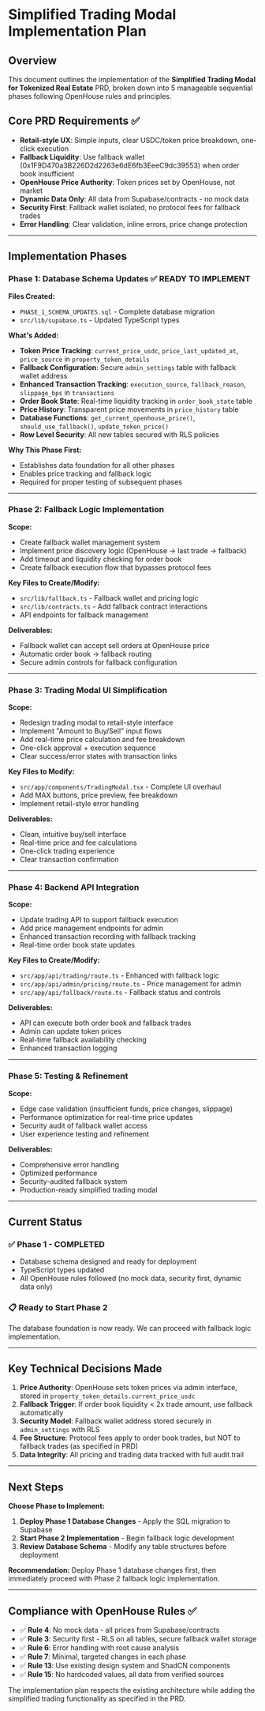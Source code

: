 # Simplified Trading Modal Implementation Plan

## Overview
This document outlines the implementation of the **Simplified Trading Modal for Tokenized Real Estate** PRD, broken down into 5 manageable sequential phases following OpenHouse rules and principles.

## Core PRD Requirements ✅
- **Retail-style UX**: Simple inputs, clear USDC/token price breakdown, one-click execution
- **Fallback Liquidity**: Use fallback wallet (0x1F9D470a3B226D2d2263e6dE6fb3EeeC9dc39553) when order book insufficient
- **OpenHouse Price Authority**: Token prices set by OpenHouse, not market
- **Dynamic Data Only**: All data from Supabase/contracts - no mock data
- **Security First**: Fallback wallet isolated, no protocol fees for fallback trades
- **Error Handling**: Clear validation, inline errors, price change protection

---

## Implementation Phases

### **Phase 1: Database Schema Updates** ✅ READY TO IMPLEMENT
**Files Created:**
- `PHASE_1_SCHEMA_UPDATES.sql` - Complete database migration
- `src/lib/supabase.ts` - Updated TypeScript types

**What's Added:**
- **Token Price Tracking**: `current_price_usdc`, `price_last_updated_at`, `price_source` in `property_token_details`
- **Fallback Configuration**: Secure `admin_settings` table with fallback wallet address
- **Enhanced Transaction Tracking**: `execution_source`, `fallback_reason`, `slippage_bps` in `transactions`
- **Order Book State**: Real-time liquidity tracking in `order_book_state` table
- **Price History**: Transparent price movements in `price_history` table
- **Database Functions**: `get_current_openhouse_price()`, `should_use_fallback()`, `update_token_price()`
- **Row Level Security**: All new tables secured with RLS policies

**Why This Phase First:**
- Establishes data foundation for all other phases
- Enables price tracking and fallback logic
- Required for proper testing of subsequent phases

---

### **Phase 2: Fallback Logic Implementation**
**Scope:**
- Create fallback wallet management system
- Implement price discovery logic (OpenHouse → last trade → fallback)
- Add timeout and liquidity checking for order book
- Create fallback execution flow that bypasses protocol fees

**Key Files to Create/Modify:**
- `src/lib/fallback.ts` - Fallback wallet and pricing logic
- `src/lib/contracts.ts` - Add fallback contract interactions
- API endpoints for fallback management

**Deliverables:**
- Fallback wallet can accept sell orders at OpenHouse price
- Automatic order book → fallback routing
- Secure admin controls for fallback configuration

---

### **Phase 3: Trading Modal UI Simplification**
**Scope:**
- Redesign trading modal to retail-style interface
- Implement "Amount to Buy/Sell" input flows
- Add real-time price calculation and fee breakdown
- One-click approval + execution sequence
- Clear success/error states with transaction links

**Key Files to Modify:**
- `src/app/components/TradingModal.tsx` - Complete UI overhaul
- Add MAX buttons, price preview, fee breakdown
- Implement retail-style error handling

**Deliverables:**
- Clean, intuitive buy/sell interface
- Real-time price and fee calculations
- One-click trading experience
- Clear transaction confirmation

---

### **Phase 4: Backend API Integration**
**Scope:**
- Update trading API to support fallback execution
- Add price management endpoints for admin
- Enhanced transaction recording with fallback tracking
- Real-time order book state updates

**Key Files to Create/Modify:**
- `src/app/api/trading/route.ts` - Enhanced with fallback logic
- `src/app/api/admin/pricing/route.ts` - Price management for admin
- `src/app/api/fallback/route.ts` - Fallback status and controls

**Deliverables:**
- API can execute both order book and fallback trades
- Admin can update token prices
- Real-time fallback availability checking
- Enhanced transaction logging

---

### **Phase 5: Testing & Refinement**
**Scope:**
- Edge case validation (insufficient funds, price changes, slippage)
- Performance optimization for real-time price updates
- Security audit of fallback wallet access
- User experience testing and refinement

**Deliverables:**
- Comprehensive error handling
- Optimized performance
- Security-audited fallback system
- Production-ready simplified trading modal

---

## Current Status

### ✅ **Phase 1 - COMPLETED**
- Database schema designed and ready for deployment
- TypeScript types updated
- All OpenHouse rules followed (no mock data, security first, dynamic data only)

### 📋 **Ready to Start Phase 2**
The database foundation is now ready. We can proceed with fallback logic implementation.

---

## Key Technical Decisions Made

1. **Price Authority**: OpenHouse sets token prices via admin interface, stored in `property_token_details.current_price_usdc`
2. **Fallback Trigger**: If order book liquidity < 2x trade amount, use fallback automatically
3. **Security Model**: Fallback wallet address stored securely in `admin_settings` with RLS
4. **Fee Structure**: Protocol fees apply to order book trades, but NOT to fallback trades (as specified in PRD)
5. **Data Integrity**: All pricing and trading data tracked with full audit trail

---

## Next Steps

**Choose Phase to Implement:**
1. **Deploy Phase 1 Database Changes** - Apply the SQL migration to Supabase
2. **Start Phase 2 Implementation** - Begin fallback logic development
3. **Review Database Schema** - Modify any table structures before deployment

**Recommendation:** Deploy Phase 1 database changes first, then immediately proceed with Phase 2 fallback logic implementation.

---

## Compliance with OpenHouse Rules ✅

- ✅ **Rule 4**: No mock data - all prices from Supabase/contracts
- ✅ **Rule 3**: Security first - RLS on all tables, secure fallback wallet storage
- ✅ **Rule 6**: Error handling with root cause analysis
- ✅ **Rule 7**: Minimal, targeted changes in each phase
- ✅ **Rule 13**: Use existing design system and ShadCN components
- ✅ **Rule 15**: No hardcoded values, all data from verified sources

The implementation plan respects the existing architecture while adding the simplified trading functionality as specified in the PRD. 